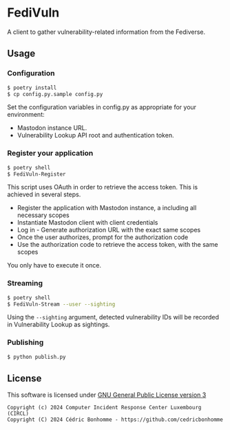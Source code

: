# FediVuln

A client to gather vulnerability-related information from the Fediverse.

## Usage

### Configuration

```bash
$ poetry install
$ cp config.py.sample config.py
```

Set the configuration variables in config.py as appropriate for your environment:

- Mastodon instance URL.
- Vulnerability Lookup API root and authentication token.


### Register your application

```bash
$ poetry shell
$ FediVuln-Register
```

This script uses OAuth in order to retrieve the access token. This is achieved in several steps.

- Register the application with Mastodon instance, a including all necessary scopes
- Instantiate Mastodon client with client credentials
- Log in - Generate authorization URL with the exact same scopes
- Once the user authorizes, prompt for the authorization code
- Use the authorization code to retrieve the access token, with the same scopes

You only have to execute it once.


### Streaming


```bash
$ poetry shell
$ FediVuln-Stream --user --sighting
```

Using the ``--sighting`` argument, detected vulnerability IDs will be recorded in Vulnerability Lookup as sightings.


### Publishing

```bash
$ python publish.py
```


## License

This software is licensed under
[GNU General Public License version 3](https://www.gnu.org/licenses/gpl-3.0.html)

~~~
Copyright (c) 2024 Computer Incident Response Center Luxembourg (CIRCL)
Copyright (C) 2024 Cédric Bonhomme - https://github.com/cedricbonhomme
~~~
